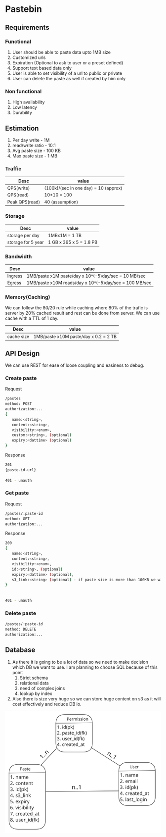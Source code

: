 # Pastebin

## Requirements

### Functional

1. User should be able to paste data upto 1MB size
2. Customized urls
3. Expiration (Optional to ask to user or a preset defined)
4. Support text based data only
5. User is able to set visibility of a url to public or private
6. User can delete the paste as well if created by him only

### Non functional

1. High availability
2. Low latency
3. Durability

## Estimation

1. Per day write - 1M
2. read/write ratio - 10:1
3. Avg paste size - 100 KB
4. Max paste size - 1 MB

### Traffic

| Desc           | value                                 |
| -------------- | ------------------------------------- |
| QPS(write)     | (100k)/(sec in one day) = 10 (approx) |
| QPS(read)      | 10\*10 = 100                          |
| Peak QPS(read) | 40 (assumption)                       |

### Storage

| Desc               | value                   |
| ------------------ | ----------------------- |
| storage per day    | 1MBx1M = 1 TB           |
| storage for 5 year | 1 GB x 365 x 5 = 1.8 PB |

### Bandwidth

| Desc    | value                                                  |
| ------- | ------------------------------------------------------ |
| Ingress | 1MB/paste x1M paste/day x 10^(-5)day/sec = 10 MB/sec   |
| Egress  | 1MB/paste x10M reads/day x 10^(-5)day/sec = 100 MB/sec |

### Memory(Caching)

We can follow the 80/20 rule while caching where 80% of the trafic is server by 20% cached result and rest can be done from server. We can use cache with a TTL of 1 day.

| Desc       | value                                 |
| ---------- | ------------------------------------- |
| cache size | 1MB/paste x10M paste/day x 0.2 = 2 TB |

## API Design

We can use REST for ease of loose coupling and easiness to debug.

### Create paste

Request

```sh
/pastes
method: POST
authorization:...
{
   name:<string>,
   content:<string>,
   visibility:<enum>,
   custom:<string>, (optional)
   expiry:<dattime> (optional)
}
```

Response

```sh
201
{paste-id-url}

401 - unauth
```

### Get paste

Request

```sh
/pastes/:paste-id
method: GET
authorization:...
```

Response

```sh
200
{
   name:<string>,
   content:<string>,
   visibility:<enum>,
   id:<string>, (optional)
   expiry:<dattime> (optional),
   s3_link:<string> (optional) - if paste size is more than 100KB we will store some part of it to s3
}


401 - unauth
```

### Delete paste

```sh
/pastes/:paste-id
method: DELETE
authorization:...
```

## Database

1. As there it is going to be a lot of data so we need to make decision which DB we want to use. I am planning to choose SQL because of this point
   1. Strict schema
   2. relational data
   3. need of complex joins
   4. lookup by index
2. Also there is size very huge so we can store huge content on s3 as it will cost effectively and reduce DB io.

<p align="center">
   <img src="./images/pastebin/schema-design.svg"/>
</p>
